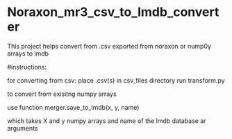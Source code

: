 # Noraxon_mr3_csv_to_lmdb_converter
This project helps convert from .csv exported from noraxon or nump0y arrays to lmdb

#instructions:


for converting from csv:
place .csv(s) in csv_files directory
run transform.py




to convert from exisitng numpy arrays

use function merger.save_to_lmdb(x, y, name)

which takes X and y numpy arrays and name of the lmdb database ar arguments
